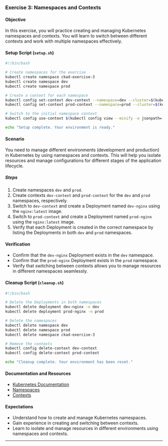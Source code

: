 ### Exercise 3: Namespaces and Contexts

#### Objective
In this exercise, you will practice creating and managing Kubernetes namespaces and contexts. You will learn to switch between different contexts and work with multiple namespaces effectively.

#### Setup Script (`setup.sh`)

```sh
#!/bin/bash

# Create namespaces for the exercise
kubectl create namespace ckad-exercise-3
kubectl create namespace dev
kubectl create namespace prod

# Create a context for each namespace
kubectl config set-context dev-context --namespace=dev --cluster=$(kubectl config view --minify -o jsonpath='{.clusters[0].name}') --user=$(kubectl config view --minify -o jsonpath='{.users[0].name}')
kubectl config set-context prod-context --namespace=prod --cluster=$(kubectl config view --minify -o jsonpath='{.clusters[0].name}') --user=$(kubectl config view --minify -o jsonpath='{.users[0].name}')

# Switch to the initial namespace context
kubectl config use-context $(kubectl config view --minify -o jsonpath='{.current-context}')

echo "Setup complete. Your environment is ready."
```

#### Scenario

You need to manage different environments (development and production) in Kubernetes by using namespaces and contexts. This will help you isolate resources and manage configurations for different stages of the application lifecycle.

##### Steps

1. Create namespaces `dev` and `prod`.
2. Create contexts `dev-context` and `prod-context` for the `dev` and `prod` namespaces, respectively.
3. Switch to `dev-context` and create a Deployment named `dev-nginx` using the `nginx:latest` image.
4. Switch to `prod-context` and create a Deployment named `prod-nginx` using the `nginx:latest` image.
5. Verify that each Deployment is created in the correct namespace by listing the Deployments in both `dev` and `prod` namespaces.

#### Verification

- Confirm that the `dev-nginx` Deployment exists in the `dev` namespace.
- Confirm that the `prod-nginx` Deployment exists in the `prod` namespace.
- Verify that switching between contexts allows you to manage resources in different namespaces seamlessly.

#### Cleanup Script (`cleanup.sh`)

```sh
#!/bin/bash

# Delete the Deployments in both namespaces
kubectl delete deployment dev-nginx -n dev
kubectl delete deployment prod-nginx -n prod

# Delete the namespaces
kubectl delete namespace dev
kubectl delete namespace prod
kubectl delete namespace ckad-exercise-3

# Remove the contexts
kubectl config delete-context dev-context
kubectl config delete-context prod-context

echo "Cleanup complete. Your environment has been reset."
```

#### Documentation and Resources

- [Kubernetes Documentation](https://kubernetes.io/docs/home/)
- [Namespaces](https://kubernetes.io/docs/concepts/overview/working-with-objects/namespaces/)
- [Contexts](https://kubernetes.io/docs/concepts/configuration/organize-cluster-access-kubeconfig/#context)

#### Expectations

- Understand how to create and manage Kubernetes namespaces.
- Gain experience in creating and switching between contexts.
- Learn to isolate and manage resources in different environments using namespaces and contexts.

---
